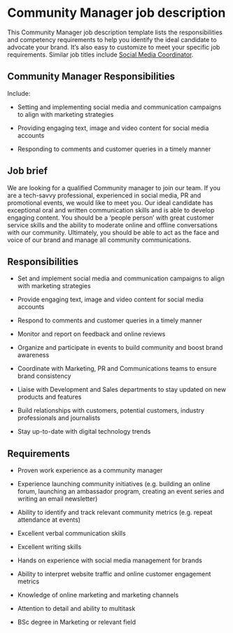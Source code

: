 # Community Manager job description
This Community Manager job description template lists the responsibilities and competency requirements to help you identify the ideal candidate to advocate your brand. It’s also easy to customize to meet your specific job requirements. Similar job titles include <a href="https://resources.workable.com/social-media-coordinator-job-description">Social Media Coordinator</a>.


## Community Manager Responsibilities

Include:

* Setting and implementing social media and communication campaigns to align with marketing strategies

* Providing engaging text, image and video content for social media accounts

* Responding to comments and customer queries in a timely manner


## Job brief

We are looking for a qualified Community manager to join our team. If you are a tech-savvy professional, experienced in social media, PR and promotional events, we would like to meet you.
Our ideal candidate has exceptional oral and written communication skills and is able to develop engaging content. You should be a ‘people person’ with great customer service skills and the ability to moderate online and offline conversations with our community.
Ultimately, you should be able to act as the face and voice of our brand and manage all community communications.


## Responsibilities

* Set and implement social media and communication campaigns to align with marketing strategies

* Provide engaging text, image and video content for social media accounts

* Respond to comments and customer queries in a timely manner

* Monitor and report on feedback and online reviews

* Organize and participate in events to build community and boost brand awareness

* Coordinate with Marketing, PR and Communications teams to ensure brand consistency

* Liaise with Development and Sales departments to stay updated on new products and features

* Build relationships with customers, potential customers, industry professionals and journalists

* Stay up-to-date with digital technology trends


## Requirements

* Proven work experience as a community manager

* Experience launching community initiatives (e.g. building an online forum, launching an ambassador program, creating an event series and writing an email newsletter)

* Ability to identify and track relevant community metrics (e.g. repeat attendance at events)

* Excellent verbal communication skills

* Excellent writing skills

* Hands on experience with social media management for brands

* Ability to interpret website traffic and online customer engagement metrics

* Knowledge of online marketing and marketing channels

* Attention to detail and ability to multitask

* BSc degree in Marketing or relevant field
